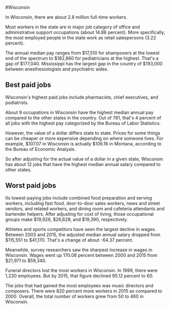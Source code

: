 

#Wisconsin

In Wisconsin, there are about 2.8 million full-time workers.


Most workers in the state are in major job category of office and administrative support occupations (about 14.88 percent). More specifically, the most employed people in the state work as retail salespersons (3.22 percent).
               
The annual median pay ranges from $17,510 for shampooers at the lowest end of the spectrum to  $182,860 for pediatricians at the highest. That's a gap of $177,040. Mississippi has the largest gap in the country of $193,000 between anesthesiologists and psychiatric aides.
               
## Best paid jobs
Wisconsin's highest paid jobs include pharmacists, chief executives, and podiatrists.
               
About 9 occupations in Wisconsin have the highest median annual pay compared to the other states in the country. Out of 781, that's 4 percent of all jobs with the highest pay categorized by the Bureau of Labor Statistics.
               
However, the value of a dollar differs state to state. Prices for some things can be cheaper or more expensive depending on where someone lives. For example, $107.07 in Wisconsin is actually $106.16 in Montana, according to the Bureau of Economic Analysis.
               
So after adjusting for the actual value of a dollar in a given state, Wisconsin has about 12 jobs that have the highest median annual salary compared to other states.
               
## Worst paid jobs

Its lowest-paying jobs include combined food preparation and serving workers, including fast food, door-to-door sales workers, news and street vendors, and related workers, and dining room and cafeteria attendants and bartender helpers. After adjusting for cost of living, those occupational groups make $19,926,  $26,628, and  $19,390, respectively.
               
Athletes and sports competitors have seen the largest decline in wages. Between 2003 and 2015, the adjusted median annual salary dropped from $115,551 to $41,170. That's a change of about -64.37 percent.
               
Meanwhile, survey researchers saw the sharpest increase in wages in Wisconsin. Wages went up 170.08 percent between 2000 and 2015 from $21,971 to $59,340.

Funeral directors lost the most workers in Wisconsin. In 1999, there were 1,230 employees. But by 2015, that figure declined 95.12 percent to 60. 
               
The jobs that had gained the most employees was music directors and composers. There were 820 percent more workers in 2015 as compared to 2000. Overall, the total number of workers grew from 50 to 460 in Wisconsin.
